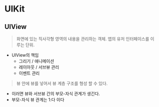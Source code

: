 # UIKit

## UIView
  > 화면에 있는 직사각형 영역의 내용을 관리하는 객체. 앱의 유저 인터페이스를 이루는 단위.
* UIView의 책임
  * 그리기 / 애니메이션
  * 레이아웃 / 서브뷰 관리
  * 이벤트 관리
> 뷰 안에 뷰를 넣어서 뷰 계층 구조를 형성 할 수 있다.
  - 이러면 뷰와 서브뷰 간의 부모-자식 관계가 생긴다.
  - 부모-자식 뷰 관계는 1:다 이다
